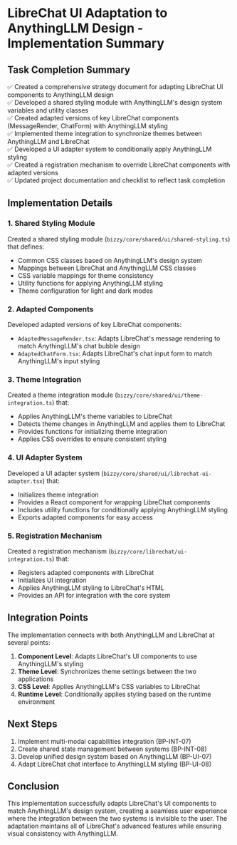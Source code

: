 # LibreChat UI Adaptation to AnythingLLM Design - Implementation Summary

## Task Completion Summary

✅ Created a comprehensive strategy document for adapting LibreChat UI components to AnythingLLM design  
✅ Developed a shared styling module with AnythingLLM's design system variables and utility classes  
✅ Created adapted versions of key LibreChat components (MessageRender, ChatForm) with AnythingLLM styling  
✅ Implemented theme integration to synchronize themes between AnythingLLM and LibreChat  
✅ Developed a UI adapter system to conditionally apply AnythingLLM styling  
✅ Created a registration mechanism to override LibreChat components with adapted versions  
✅ Updated project documentation and checklist to reflect task completion  

## Implementation Details

### 1. Shared Styling Module

Created a shared styling module (`bizzy/core/shared/ui/shared-styling.ts`) that defines:
- Common CSS classes based on AnythingLLM's design system
- Mappings between LibreChat and AnythingLLM CSS classes
- CSS variable mappings for theme consistency
- Utility functions for applying AnythingLLM styling
- Theme configuration for light and dark modes

### 2. Adapted Components

Developed adapted versions of key LibreChat components:
- `AdaptedMessageRender.tsx`: Adapts LibreChat's message rendering to match AnythingLLM's chat bubble design
- `AdaptedChatForm.tsx`: Adapts LibreChat's chat input form to match AnythingLLM's input styling

### 3. Theme Integration

Created a theme integration module (`bizzy/core/shared/ui/theme-integration.ts`) that:
- Applies AnythingLLM's theme variables to LibreChat
- Detects theme changes in AnythingLLM and applies them to LibreChat
- Provides functions for initializing theme integration
- Applies CSS overrides to ensure consistent styling

### 4. UI Adapter System

Developed a UI adapter system (`bizzy/core/shared/ui/librechat-ui-adapter.tsx`) that:
- Initializes theme integration
- Provides a React component for wrapping LibreChat components
- Includes utility functions for conditionally applying AnythingLLM styling
- Exports adapted components for easy access

### 5. Registration Mechanism

Created a registration mechanism (`bizzy/core/librechat/ui-integration.ts`) that:
- Registers adapted components with LibreChat
- Initializes UI integration
- Applies AnythingLLM styling to LibreChat's HTML
- Provides an API for integration with the core system

## Integration Points

The implementation connects with both AnythingLLM and LibreChat at several points:

1. **Component Level**: Adapts LibreChat's UI components to use AnythingLLM's styling
2. **Theme Level**: Synchronizes theme settings between the two applications
3. **CSS Level**: Applies AnythingLLM's CSS variables to LibreChat
4. **Runtime Level**: Conditionally applies styling based on the runtime environment

## Next Steps

1. Implement multi-modal capabilities integration (BP-INT-07)
2. Create shared state management between systems (BP-INT-08)
3. Develop unified design system based on AnythingLLM (BP-UI-07)
4. Adapt LibreChat chat interface to AnythingLLM styling (BP-UI-08)

## Conclusion

This implementation successfully adapts LibreChat's UI components to match AnythingLLM's design system, creating a seamless user experience where the integration between the two systems is invisible to the user. The adaptation maintains all of LibreChat's advanced features while ensuring visual consistency with AnythingLLM. 